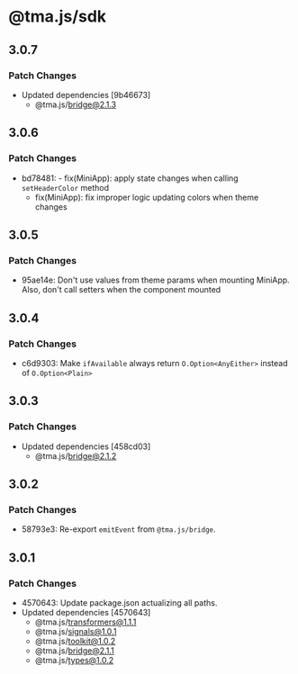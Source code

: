 # @tma.js/sdk

## 3.0.7

### Patch Changes

- Updated dependencies [9b46673]
  - @tma.js/bridge@2.1.3

## 3.0.6

### Patch Changes

- bd78481: - fix(MiniApp): apply state changes when calling `setHeaderColor` method
  - fix(MiniApp): fix improper logic updating colors when theme changes

## 3.0.5

### Patch Changes

- 95ae14e: Don't use values from theme params when mounting MiniApp. Also, don't call setters when the component mounted

## 3.0.4

### Patch Changes

- c6d9303: Make `ifAvailable` always return `O.Option<AnyEither>` instead of `O.Option<Plain>`

## 3.0.3

### Patch Changes

- Updated dependencies [458cd03]
  - @tma.js/bridge@2.1.2

## 3.0.2

### Patch Changes

- 58793e3: Re-export `emitEvent` from `@tma.js/bridge`.

## 3.0.1

### Patch Changes

- 4570643: Update package.json actualizing all paths.
- Updated dependencies [4570643]
  - @tma.js/transformers@1.1.1
  - @tma.js/signals@1.0.1
  - @tma.js/toolkit@1.0.2
  - @tma.js/bridge@2.1.1
  - @tma.js/types@1.0.2
